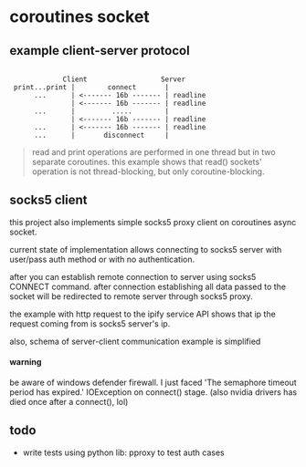 # coroutines socket

example client-server protocol
-------

```

             Client                  Server
 print...print |        connect       |
      ...      | <------- 16b ------- | readline
               | <------- 16b ------- | readline
      ...      |         .....        |
               | <------- 16b ------- | readline
      ...      | <------- 16b ------- | readline
      ...      |       disconnect     |
```

> read and print operations are performed in one thread but in two separate coroutines.
> this example shows that read() sockets' operation is not thread-blocking,
> but only coroutine-blocking.

socks5 client
---------

this project also implements simple socks5 proxy client on coroutines async socket.

current state of implementation allows connecting to socks5 server with user/pass auth method or with no authentication.

after you can establish remote connection to server using socks5 CONNECT command.
after connection establishing all data passed to the socket will be redirected to remote server through socks5 proxy.

the example with http request to the ipify service API shows that ip the request coming from is socks5 server's ip.

also, schema of server-client communication example is simplified 

#### warning

be aware of windows defender firewall. I just faced 'The semaphore timeout period has expired.' IOException on connect() stage.
(also nvidia drivers has died once after a connect(), lol)

todo
-------

- write tests using python lib: pproxy to test auth cases